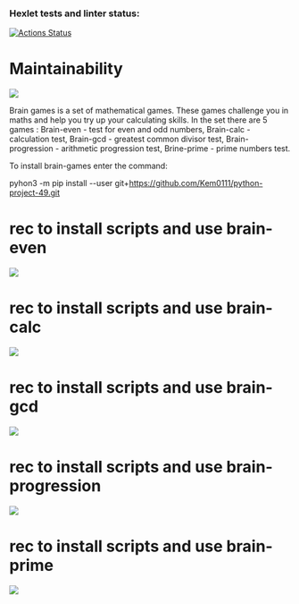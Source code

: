 ### Hexlet tests and linter status:
[![Actions Status](https://github.com/Kem0111/python-project-49/workflows/hexlet-check/badge.svg)](https://github.com/Kem0111/python-project-49/actions)

# Maintainability
<a href="https://codeclimate.com/github/Kem0111/python-project-49/maintainability"><img src="https://api.codeclimate.com/v1/badges/3ae03736d19895ff21d4/maintainability" /></a>

Brain games is a set of mathematical games. These games challenge you in maths and help you try up your calculating skills. In the set there are 5 games :
Brain-even - test for even and odd numbers,
Brain-calc - calculation test,
Brain-gcd - greatest common divisor test,
Brain-progression  - arithmetic progression test,
Brine-prime - prime numbers test.


To install brain-games enter the command:

pyhon3 -m pip install --user git+https://github.com/Kem0111/python-project-49.git

 
# rec to install scripts and use brain-even
<a href="https://asciinema.org/a/555517" target="_blank"><img src="https://asciinema.org/a/555517.svg" /></a>

# rec to install scripts and use brain-calc
<a href="https://asciinema.org/a/555768" target="_blank"><img src="https://asciinema.org/a/555768.svg" /></a>

# rec to install scripts and use brain-gcd
<a href="https://asciinema.org/a/556024" target="_blank"><img src="https://asciinema.org/a/556024.svg" /></a>

# rec to install scripts and use brain-progression
<a href="https://asciinema.org/a/556128" target="_blank"><img src="https://asciinema.org/a/556128.svg" /></a>

# rec to install scripts and use brain-prime
<a href="https://asciinema.org/a/n6jKgWCfVMymqtf7TEh0agSXz" target="_blank"><img src="https://asciinema.org/a/n6jKgWCfVMymqtf7TEh0agSXz.svg" /></a>